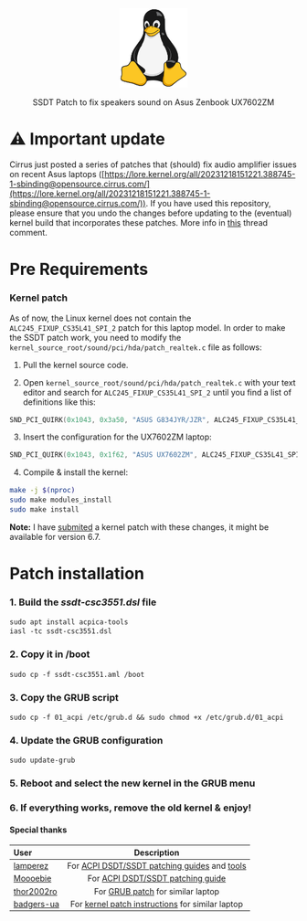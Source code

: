 <p align="center">
  <img src="tux.svg" width="120" alt="Tux" />
</p>

<p align="center">SSDT Patch to fix speakers sound on Asus Zenbook UX7602ZM<br/></p>

# ⚠️ Important update

Cirrus just posted a series of patches that (should) fix audio amplifier issues on recent Asus laptops ([https://lore.kernel.org/all/20231218151221.388745-1-sbinding@opensource.cirrus.com/](https://lore.kernel.org/all/20231218151221.388745-1-sbinding@opensource.cirrus.com/)). If you have used this repository, please ensure that you undo the changes before updating to the (eventual) kernel build that incorporates these patches. More info in [this](https://gist.github.com/lamperez/862763881c0e1c812392b5574727f6ff?permalink_comment_id=4799469#gistcomment-4799469) thread comment.

# Pre Requirements

### Kernel patch

As of now, the Linux kernel does not contain the `ALC245_FIXUP_CS35L41_SPI_2` patch for this laptop model. In order to make the SSDT patch work, you need to modify the `kernel_source_root/sound/pci/hda/patch_realtek.c` file as follows:

1. Pull the kernel source code.

2. Open `kernel_source_root/sound/pci/hda/patch_realtek.c` with your text editor and search for `ALC245_FIXUP_CS35L41_SPI_2` until you find a list of definitions like this:

```c
SND_PCI_QUIRK(0x1043, 0x3a50, "ASUS G834JYR/JZR", ALC245_FIXUP_CS35L41_SPI_2),
```

3. Insert the configuration for the UX7602ZM laptop:

```c
SND_PCI_QUIRK(0x1043, 0x1f62, "ASUS UX7602ZM", ALC245_FIXUP_CS35L41_SPI_2),
```

4. Compile & install the kernel:

```bash
make -j $(nproc)
sudo make modules_install
sudo make install
```

**Note:** I have [submited](https://lore.kernel.org/all/87wmutr6z3.wl-tiwai@suse.de/) a kernel patch with these changes, it might be available for version 6.7.

# Patch installation

### 1. Build the *ssdt-csc3551.dsl* file

```
sudo apt install acpica-tools
iasl -tc ssdt-csc3551.dsl
```

### 2. Copy it in /boot

```
sudo cp -f ssdt-csc3551.aml /boot
```

### 3. Copy the GRUB script

```
sudo cp -f 01_acpi /etc/grub.d && sudo chmod +x /etc/grub.d/01_acpi
```

### 4. Update the GRUB configuration

```
sudo update-grub
```

### 5. Reboot and select the new kernel in the GRUB menu

### 6. If everything works, remove the old kernel & enjoy!

#### Special thanks

| User                                         |                                                                                      Description                                                                                       |
| :------------------------------------------- | :------------------------------------------------------------------------------------------------------------------------------------------------------------------------------------: |
| [lamperez](https://gist.github.com/lamperez) | For [ACPI DSDT/SSDT patching guides](https://gist.github.com/lamperez/862763881c0e1c812392b5574727f6ff) and [tools](https://gist.github.com/lamperez/d5b385bc0c0c04928211e297a69f32d7) |
| [Moooebie](https://gist.github.com/Moooebie) |                For [ACPI DSDT/SSDT patching guide](https://gist.github.com/lamperez/862763881c0e1c812392b5574727f6ff?permalink_comment_id=4582983#gistcomment-4582983)                 |
| [thor2002ro](https://github.com/thor2002ro)  |                                        For [GRUB patch](https://github.com/thor2002ro/asus_zenbook_ux3402za/tree/main/Sound) for similar laptop                                        |
| [badgers-ua](https://github.com/badgers-ua)  |                                        For [kernel patch instructions](https://github.com/badgers-ua/asus_zenbook_ux5304va_sound) for similar laptop                                        |

